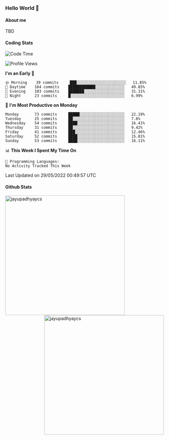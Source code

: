 ### Hello World 👋
#### About me
TBD
#### Coding Stats
<!--START_SECTION:waka-->
![Code Time](http://img.shields.io/badge/Code%20Time-0%20secs-blue)

![Profile Views](http://img.shields.io/badge/Profile%20Views-0-blue)

**I'm an Early 🐤** 

```text
🌞 Morning    39 commits     ███░░░░░░░░░░░░░░░░░░░░░░   11.85% 
🌆 Daytime    164 commits    ████████████░░░░░░░░░░░░░   49.85% 
🌃 Evening    103 commits    ███████░░░░░░░░░░░░░░░░░░   31.31% 
🌙 Night      23 commits     █░░░░░░░░░░░░░░░░░░░░░░░░   6.99%

```
📅 **I'm Most Productive on Monday** 

```text
Monday       73 commits     █████░░░░░░░░░░░░░░░░░░░░   22.19% 
Tuesday      25 commits     ██░░░░░░░░░░░░░░░░░░░░░░░   7.6% 
Wednesday    54 commits     ████░░░░░░░░░░░░░░░░░░░░░   16.41% 
Thursday     31 commits     ██░░░░░░░░░░░░░░░░░░░░░░░   9.42% 
Friday       41 commits     ███░░░░░░░░░░░░░░░░░░░░░░   12.46% 
Saturday     52 commits     ████░░░░░░░░░░░░░░░░░░░░░   15.81% 
Sunday       53 commits     ████░░░░░░░░░░░░░░░░░░░░░   16.11%

```


📊 **This Week I Spent My Time On** 

```text
💬 Programming Languages: 
No Activity Tracked This Week

```


 Last Updated on 29/05/2022 00:49:57 UTC
<!--END_SECTION:waka-->
#### Github Stats

<p  ><img align="left" src="https://github-readme-stats.vercel.app/api/top-langs?username=jayupadhyaycs&theme=tokyonight&show_icons=true&locale=en&layout=compact" alt="jayupadhyaycs" width="380px"  /> 
<img align="right" src="https://github-readme-streak-stats.herokuapp.com/?user=jayupadhyaycs&theme=tokyonight&" alt="jayupadhyaycs" width="380px"/>
</p>




<!--
**JayUpadhyayCS/JayUpadhyayCS** is a ✨ _special_ ✨ repository because its `README.md` (this file) appears on your GitHub profile.

Here are some ideas to get you started:

- 🔭 I’m currently working on ...
- 🌱 I’m currently learning ...
- 👯 I’m looking to collaborate on ...
- 🤔 I’m looking for help with ...
- 💬 Ask me about ...
- 📫 How to reach me: ...
- 😄 Pronouns: ...
- ⚡ Fun fact: ...
-->
